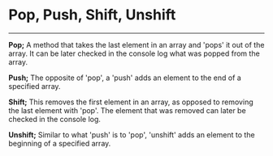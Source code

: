 <h1>Pop, Push, Shift, Unshift</h1>

___

**Pop;** A method that takes the last element in an array and 'pops' it out of the array. It can be later checked in the console log what was popped from the array.

**Push;** The opposite of 'pop', a 'push' adds an element to the end of a specified array.

**Shift;** This removes the first element in an array, as opposed to removing the last element with 'pop'. The element that was removed can later be checked in the console log.

**Unshift;** Similar to what 'push' is to 'pop', 'unshift' adds an element to the beginning of a specified array.
